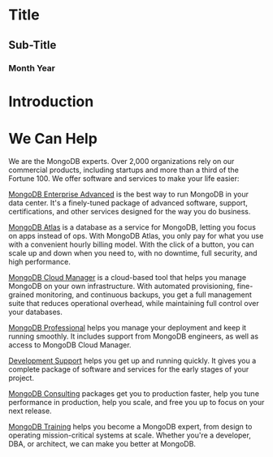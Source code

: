 # Title
## Sub-Title
### Month Year
<h1 class="intro">Introduction</h1>


# We Can Help

We are the MongoDB experts. Over 2,000 organizations rely on our commercial products, including startups and more than a third of the Fortune 100. We offer software and services to make your life easier:

[MongoDB Enterprise Advanced](https://www.mongodb.com/products/mongodb-enterprise-advanced) is the best way to run MongoDB in your data center. It's a finely-tuned package of advanced software, support, certifications, and other services designed for the way you do business.

[MongoDB Atlas](https://www.mongodb.com/atlas) is a database as a service for MongoDB, letting you focus on apps instead of ops. With MongoDB Atlas, you only pay for what you use with a convenient hourly billing model. With the click of a button, you can scale up and down when you need to, with no downtime, full security, and high performance.

[MongoDB Cloud Manager](https://www.mongodb.com/products/cloud-manager) is a cloud-based tool that helps you manage MongoDB on your own infrastructure. With automated provisioning, fine-grained monitoring, and continuous backups, you get a full management suite that reduces operational overhead, while maintaining full control over your databases. 

[MongoDB Professional](https://www.mongodb.com/products/mongodb-professional) helps you manage your deployment and keep it running smoothly. It includes support from MongoDB engineers, as well as access to MongoDB Cloud Manager.

[Development Support](https://www.mongodb.com/products/development-support) helps you get up and running quickly. It gives you a complete package of software and services for the early stages of your project.

[MongoDB Consulting](https://www.mongodb.com/products/consulting) packages get you to production faster, help you tune performance in production, help you scale, and free you up to focus on your next release.

[MongoDB Training](https://university.mongodb.com/private_training) helps you become a MongoDB expert, from design to operating mission-critical systems at scale. Whether you're a developer, DBA, or architect, we can make you better at MongoDB.


